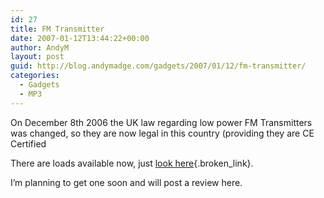 ```yaml
---
id: 27
title: FM Transmitter
date: 2007-01-12T13:44:22+00:00
author: AndyM
layout: post
guid: http://blog.andymadge.com/gadgets/2007/01/12/fm-transmitter/
categories:
  - Gadgets
  - MP3
---
```

On December 8th 2006 the UK law regarding low power FM Transmitters was changed, so they are now legal in this country (providing they are CE Certified

There are loads available now, just [look here](http://www.iworld.co.uk/c/iPod_FM_Transmitters.htm){.broken_link}.

I&#8217;m planning to get one soon and will post a review here.